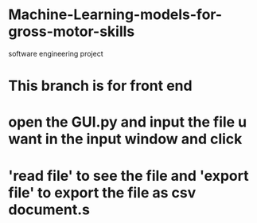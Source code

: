 # Machine-Learning-models-for-gross-motor-skills
software engineering project

# This branch is for front end 

# open the GUI.py and input the file u want in the input window and click 
# 'read file' to see the file and 'export file' to export the file as csv document.s
